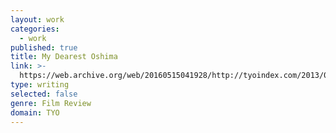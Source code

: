 ```yaml
---
layout: work
categories:
  - work
published: true
title: My Dearest Oshima
link: >-
  https://web.archive.org/web/20160515041928/http://tyoindex.com/2013/01/my-favorite-oshima-films/
type: writing
selected: false
genre: Film Review
domain: TYO
---
```

